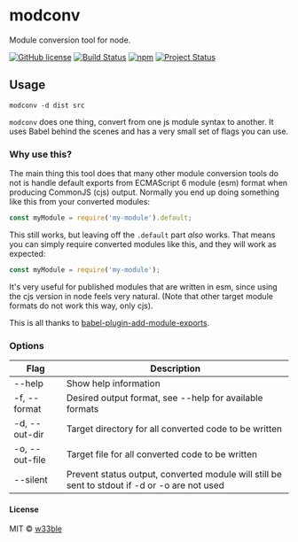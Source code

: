 # modconv

Module conversion tool for node.

[![GitHub license](https://img.shields.io/badge/license-MIT-blue.svg)](https://raw.githubusercontent.com/w33ble/modconv/master/LICENSE)
[![Build Status](https://img.shields.io/travis/w33ble/modconv.svg?branch=master)](https://travis-ci.org/w33ble/modconv)
[![npm](https://img.shields.io/npm/v/modconv.svg)](https://www.npmjs.com/package/modconv)
[![Project Status](https://img.shields.io/badge/status-experimental-orange.svg)](https://nodejs.org/api/documentation.html#documentation_stability_index)

## Usage

```
modconv -d dist src
```

`modconv` does one thing, convert from one js module syntax to another. It uses Babel behind the scenes and has a very small set of flags you can use.

### Why use this?

The main thing this tool does that many other module conversion tools do not is handle default exports from ECMAScript 6 module (esm) format when producing CommonJS (cjs) output. Normally you end up doing something like this from your converted modules:

```js
const myModule = require('my-module').default;
```

This still works, but leaving off the `.default` part *also* works. That means you can simply require converted modules like this, and they will work as expected:

```js
const myModule = require('my-module');
```

It's very useful for published modules that are written in esm, since using the cjs version in node feels very natural. (Note that other target module formats do not work this way, only cjs).

This is all thanks to [babel-plugin-add-module-exports](https://www.npmjs.com/package/babel-plugin-add-module-exports).

### Options

Flag | Description
---- | -----------
--help | Show help information
-f, --format | Desired output format, see --help for available formats
-d, --out-dir | Target directory for all converted code to be written
-o, --out-file | Target file for all converted code to be written
--silent | Prevent status output, converted module will still be sent to stdout if -d or -o are not used

#### License

MIT © [w33ble](https://github.com/w33ble)